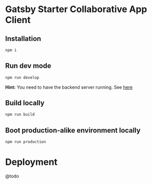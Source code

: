 # Gatsby Starter Collaborative App Client

## Installation

```sh
npm i
```

## Run dev mode

```sh
npm run develop
```

**Hint:** You need to have the backend server running. See [here](../server/README.md)

## Build locally

```sh
npm run build
```

## Boot production-alike environment locally

```sh
npm run production
```

# Deployment

@todo
